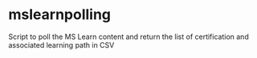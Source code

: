 # mslearnpolling
Script to poll the MS Learn content and return the list of certification and associated learning path in CSV
